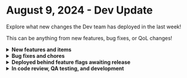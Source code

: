# August 9, 2024 - Dev Update

Explore what new changes the Dev team has deployed in the last week!

This can be anything from new features, bug fixes, or QoL changes!

<details>

<summary><strong>New features and items</strong></summary>

* Added select all and clear all buttons in CSP permissions dialog to allow selecting or clearing of all permissions that match a search filter.

</details>

<details>

<summary><strong>Bug fixes and chores</strong></summary>

* Removed OpenAPI spec from packConfig queries so that it doesn't get added to workflow executions since it's not needed there and can be quite large
* Marked the Address, Contact, and Document fields as required for IT Portal facilities actions

</details>

<details>

<summary><strong>Deployed behind feature flags awaiting release</strong></summary>

* IT Portal integration (Under review)
* Webroot integration (Under review)
* ServiceNow integration (Under review)
* New dashboard (Awaiting live data)
* New Org Picker (Awaiting enhancements)

</details>

<details>

<summary><strong>In code review, QA testing, and development</strong></summary>

* Github integration (In development)
* Cove integration (Needs actions)
* Addigy integration (In QA)
* Synnex Australia integration (Needs actions)
* Granular forms permissions (In code review)
* Building out new Rewst environments in Europe, Australia, and US-West (In development)
* Syncing of Crate Marketplace items across environments (In development)

</details>

